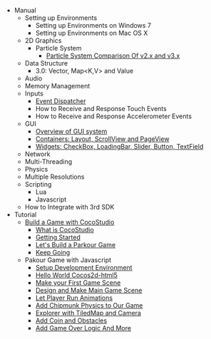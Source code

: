 - Manual
	- Setting up Environments
		- Setting up Environments on Windows 7
		- Setting up Environments on Mac OS X
	- 2D Graphics
		- Particle System        
			- [Particle System Comparison Of v2.x and v3.x](../manual/framework/native/particle_system/en.md)
	- Data Structure
		- 3.0: Vector<T>, Map<K,V> and Value
	- Audio
	- Memory Management
	- Inputs
		- [Event Dispatcher](../manual/framework/native/event_dispatcher/en.md)
		- How to Receive and Response Touch Events
		- How to Receive and Response Accelerometer Events
    - GUI
        - [Overview of GUI system](../manual/framework/native/gui/part-1/en.md)
        - [Containers: Layout, ScrollView and PageView](../manual/framework/native/gui/part-2/en.md)
        - [Widgets: CheckBox, LoadingBar, Slider, Button, TextField](../manual/framework/native/gui/part-3/en.md)
	- Network
	- Multi-Threading
	- Physics
	- Multiple Resolutions
	- Scripting
		- Lua
		- Javascript
	- How to Integrate with 3rd SDK
- Tutorial
	- [Build a Game with CocoStudio](../tutorial/build-a-game-with-cocostudio/en.md)
		- [What is CocoStudio](../tutorial/build-a-game-with-cocostudio/what-is-cocostudio/en.md)
		- [Getting Started](../tutorial/build-a-game-with-cocostudio/getting-started/en.md)
		- [Let's Build a Parkour Game](../tutorial/build-a-game-with-cocostudio/lets-build-a-parkour-game/en.md)
		- [Keep Going](../tutorial/build-a-game-with-cocostudio/keep-going/en.md)
	- Pakour Game with Javascript
		- [Setup Development Environment](../tutorial/parkour-game-with-javascript/1.0-setup-development-environment/en.md)
		- [Hello World Cocos2d-html5](../tutorial/parkour-game-with-javascript/1.1-hello-world-cocos2d-html5/en.md)
		- [Make your First Game Scene](../tutorial/parkour-game-with-javascript/2.0-make-your-first-game-scene/en.md)
		- [Design and Make Main Game Scene](../tutorial/parkour-game-with-javascript/3.0-design-and-make-main-game-scene/en.md)
		- [Let Player Run Animations](../tutorial/parkour-game-with-javascript/4.0-let-player-run-animations/en.md)
		- [Add Chipmunk Physics to Our Game](../tutorial/parkour-game-with-javascript/5.0-Add-Chipmunk-Physics-to-Our-Game/en.md)
		- [Explorer with TiledMap and Camera](../tutorial/parkour-game-with-javascript/6.0-explorer-with-tiledMap-and-camera/en.md)
		- [Add Coin and Obstacles](../tutorial/parkour-game-with-javascript/7.0-add-coin-and-obstacles/en.md)
		- [Add Game Over Logic And More](../tutorial/parkour-game-with-javascript/8.0-game-over-logic-and-more/en.md)
		
		
